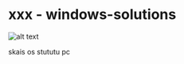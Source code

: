 # xxx - windows-solutions
![alt text](https://github.com/skaisx/xxx-windows-solutions/blob/main/background.jpg)

skais os            stututu pc
